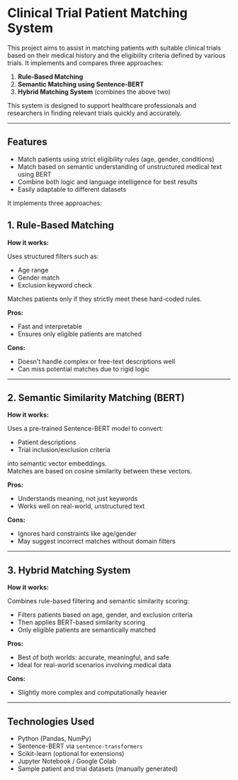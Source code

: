 # Clinical Trial Patient Matching System

This project aims to assist in matching patients with suitable clinical trials based on their medical history and the eligibility criteria defined by various trials. It implements and compares three approaches:

1. **Rule-Based Matching**
2. **Semantic Matching using Sentence-BERT**
3. **Hybrid Matching System** (combines the above two)

This system is designed to support healthcare professionals and researchers in finding relevant trials quickly and accurately.

---

##  Features

- Match patients using strict eligibility rules (age, gender, conditions)
- Match based on semantic understanding of unstructured medical text using BERT
- Combine both logic and language intelligence for best results
- Easily adaptable to different datasets

It implements three approaches:

## 1. Rule-Based Matching

**How it works:**

Uses structured filters such as:

- Age range
- Gender match
- Exclusion keyword check

Matches patients only if they strictly meet these hard-coded rules.

**Pros:**

- Fast and interpretable
- Ensures only eligible patients are matched

**Cons:**

- Doesn't handle complex or free-text descriptions well
- Can miss potential matches due to rigid logic

---

## 2. Semantic Similarity Matching (BERT)

**How it works:**

Uses a pre-trained Sentence-BERT model to convert:

- Patient descriptions
- Trial inclusion/exclusion criteria

into semantic vector embeddings.  
Matches are based on cosine similarity between these vectors.

**Pros:**

- Understands meaning, not just keywords
- Works well on real-world, unstructured text

**Cons:**

- Ignores hard constraints like age/gender
- May suggest incorrect matches without domain filters

---

## 3. Hybrid Matching System

**How it works:**

Combines rule-based filtering and semantic similarity scoring:

- Filters patients based on age, gender, and exclusion criteria
- Then applies BERT-based similarity scoring
- Only eligible patients are semantically matched

**Pros:**

- Best of both worlds: accurate, meaningful, and safe
- Ideal for real-world scenarios involving medical data

**Cons:**

- Slightly more complex and computationally heavier

---

## Technologies Used

- Python (Pandas, NumPy)
- Sentence-BERT via `sentence-transformers`
- Scikit-learn (optional for extensions)
- Jupyter Notebook / Google Colab
- Sample patient and trial datasets (manually generated)
